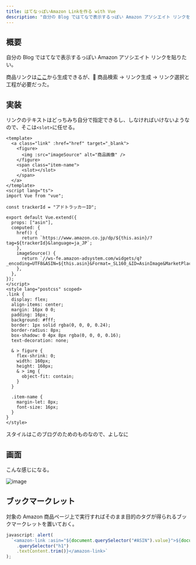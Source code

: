 ```yaml
---
title: はてなっぽいAmazon Linkを作る with Vue
description: "自分の Blog ではてなで表示するっぽい Amazon アソシエイト リンクを貼りたい"
---
```


## 概要

自分の Blog ではてなで表示するっぽい Amazon アソシエイト リンクを貼りたい。

商品リンクは[ここ](https://affiliate.amazon.co.jp/home/productlinks/search)から生成できるが、 商品検索 → リンク生成 → リンク選択と工程が必要だった。

## 実装

リンクのテキストはどっちみち自分で指定できるし、しなければいけないようなので、そこは`<slot>`に任せる。

```vue
<template>
  <a class="link" :href="href" target="_blank">
    <figure>
      <img :src="imageSource" alt="商品画像" />
    </figure>
    <span class="item-name">
      <slot></slot>
    </span>
  </a>
</template>
<script lang="ts">
import Vue from "vue";

const trackerId = "アドトラッカーID";

export default Vue.extend({
  props: ["asin"],
  computed: {
    href() {
      return `https://www.amazon.co.jp/dp/${this.asin}/?tag=${trackerId}&language=ja_JP`;
    },
    imageSource() {
      return `//ws-fe.amazon-adsystem.com/widgets/q?_encoding=UTF8&ASIN=${this.asin}&Format=_SL160_&ID=AsinImage&MarketPlace=JP&ServiceVersion=20070822&WS=1&tag=${trackerId}&language=ja_JP`;
    },
  },
});
</script>
<style lang="postcss" scoped>
.link {
  display: flex;
  align-items: center;
  margin: 16px 0 0;
  padding: 16px;
  background: #fff;
  border: 1px solid rgba(0, 0, 0, 0.24);
  border-radius: 8px;
  box-shadow: 0 4px 8px rgba(0, 0, 0, 0.16);
  text-decoration: none;

  & > figure {
    flex-shrink: 0;
    width: 160px;
    height: 160px;
    & > img {
      object-fit: contain;
    }
  }

  .item-name {
    margin-let: 8px;
    font-size: 16px;
  }
}
</style>
```

スタイルはこのブログのためのものなので、よしなに

## 画面

こんな感じになる。

![image](https://user-images.githubusercontent.com/861170/103482997-91b23b00-4e27-11eb-826d-d268466ec4ad.png)

## ブックマークレット

対象の Amazon 商品ページ上で実行すればそのまま目的のタグが得られるブックマークレットを置いておく。

```js
javascript: alert(
  `<amazon-link :asin="${document.querySelector("#ASIN").value}">${document
    .querySelector("h1")
    .textContent.trim()}</amazon-link>`
);
```
